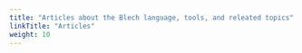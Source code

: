 ```yaml
---
title: "Articles about the Blech language, tools, and releated topics"
linkTitle: "Articles"
weight: 10
---
```

